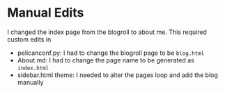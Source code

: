 # Manual Edits
I changed the index page from the blogroll to about me. This required custom edits in

* pelicanconf.py: I had to change the blogroll page to be `blog.html`
* About.md: I had to change the page name to be generated as `index.html`
* sidebar.html theme: I needed to alter the pages loop and add the blog manually

